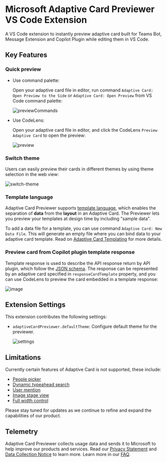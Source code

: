 # Microsoft Adaptive Card Previewer VS Code Extension

A VS Code extension to instantly preview adaptive card built for Teams Bot, Message Extension and Copilot Plugin while editing them in VS Code.

## Key Features

### Quick preview
- Use command palette:

  Open your adaptive card file in editor, run command `Adaptive Card: Open Preview to the Side` or `Adaptive Card: Open Preview` from VS Code command palette:

  ![previewCommands](https://github.com/OfficeDev/TeamsFx/assets/10163840/d9431473-c641-4de8-a81e-f4f972dc6be0)

- Use CodeLens:

  Open your adaptive card file in editor, and click the CodeLens `Preview Adaptive Card` to open the preview:
  
  ![preview](https://github.com/OfficeDev/TeamsFx/assets/10163840/3e6bac96-3375-4922-9a77-2a649d837fd6)

### Switch theme
Users can easily preview their cards in different themes by using theme selection in the web view:

![switch-theme](https://github.com/OfficeDev/TeamsFx/assets/10163840/40e30d72-e2b3-404e-8be6-2ed51fc873e5)

### Template language 
Adaptive Card Previewer supports [template language](https://learn.microsoft.com/adaptive-cards/templating/), which enables the separation of **data** from the **layout** in an Adaptive Card. The Previewer lets you preview your templates at design time by including "sample data".

To add a data file for a template, you can use command `Adaptive Card: New Data File`. This will generate an empty file where you can bind data to your adaptive card template. Read on [Adaptive Card Templating](https://learn.microsoft.com/en-us/adaptive-cards/templating/) for more details.

### Preview card from Copilot plugin template response
Template response is used to describe the API response return by API plugin, which follow the [JSON schema](https://developer.microsoft.com/json-schemas/teams/vDevPreview/MicrosoftTeams.ResponseRenderingTemplate.schema.json). The response can be represented by an adaptive card specified in `responseCardTemplate` property, and you can use CodeLens to preview the card embedded in a template response:

![image](https://github.com/OfficeDev/TeamsFx/assets/10163840/20e9f6b3-dd6d-430c-ab56-eaea37b02613)

## Extension Settings

This extension contributes the following settings:

* `adaptiveCardPreviewer.defaultTheme`: Configure default theme for the previewer.

  ![settings](https://github.com/OfficeDev/TeamsFx/assets/10163840/70e13ca7-cab1-4a97-ade2-c7cbb9877ebe)

## Limitations
Currently certain features of Adaptive Card is not supported, these include:
- [People picker](https://learn.microsoft.com/microsoftteams/platform/task-modules-and-cards/cards/people-picker)
- [Dynamic typeahead search](https://learn.microsoft.com/microsoftteams/platform/task-modules-and-cards/cards/dynamic-search)
- [User mention](https://learn.microsoft.com/microsoftteams/platform/task-modules-and-cards/cards/cards-format?tabs=adaptive-md%2Cdesktop%2Cconnector-html#sample-adaptive-card-with-a-mention)
- [Image stage view](https://learn.microsoft.com/microsoftteams/platform/task-modules-and-cards/cards/cards-format?tabs=adaptive-md%2Cdesktop%2Cconnector-html#stage-view-for-images-in-adaptive-cards)
- [Full width control](https://learn.microsoft.com/microsoftteams/platform/task-modules-and-cards/cards/cards-format?tabs=adaptive-md%2Cdesktop%2Cconnector-html#full-width-adaptive-card)

Please stay tuned for updates as we continue to refine and expand the capabilities of our product.

## Telemetry

Adaptive Card Previewer collects usage data and sends it to Microsoft to help improve our products and services. Read our [Privacy Statement](https://privacy.microsoft.com/privacystatement) and [Data Collection Notice](https://docs.opensource.microsoft.com/content/releasing/telemetry.html) to learn more. Learn more in our [FAQ](https://code.visualstudio.com/docs/supporting/faq#_how-to-disable-telemetry-reporting).
